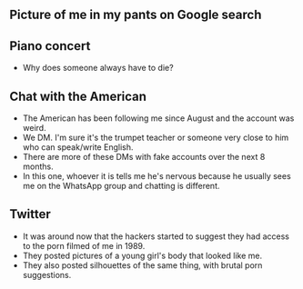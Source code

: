 ## Picture of me in my pants on Google search


## Piano concert

- Why does someone always have to die?

## Chat with the American

- The American has been following me since August and the account was weird.
- We DM. I'm sure it's the trumpet teacher or someone very close to him who can speak/write English.
- There are more of these DMs with fake accounts over the next 8 months.
- In this one, whoever it is tells me he's nervous because he usually sees me on the WhatsApp group and chatting is different.

## Twitter

- It was around now that the hackers started to suggest they had access to the porn filmed of me in 1989.
- They posted pictures of a young girl's body that looked like me.
- They also posted silhouettes of the same thing, with brutal porn suggestions.
